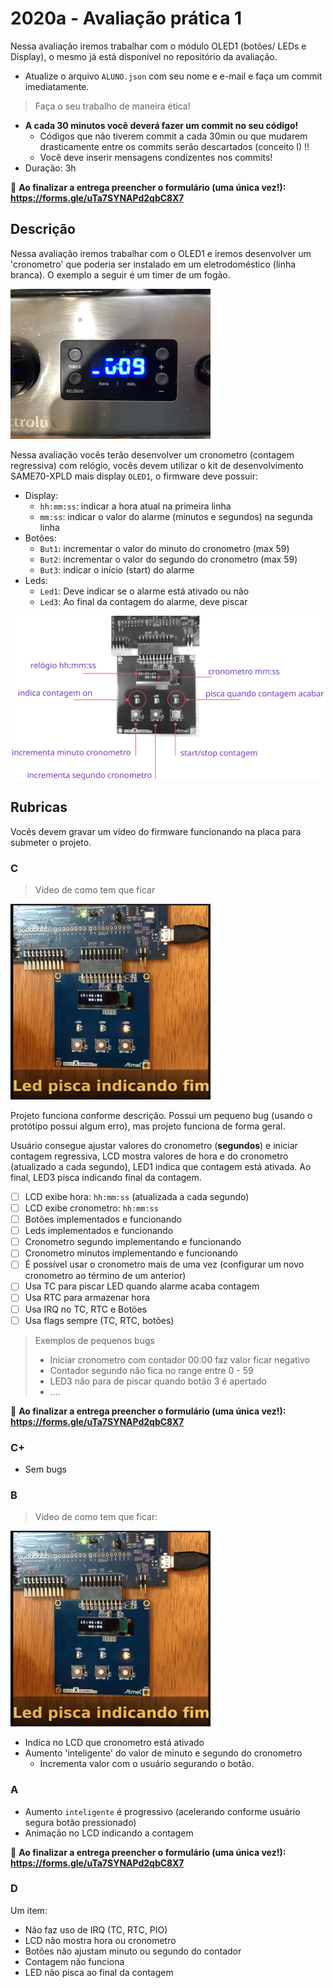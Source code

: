 # 2020a - Avaliação prática 1

Nessa avaliação iremos trabalhar com o módulo OLED1 (botões/ LEDs e Display), o mesmo já está disponível no repositório da avaliação. 

- Atualize o arquivo `ALUNO.json` com seu nome e e-mail e faça um commit imediatamente.

>  Faça o seu trabalho de maneira ética!

- **A cada 30 minutos você deverá fazer um commit no seu código!**
    - Códigos que não tiverem commit a cada 30min ou que mudarem drasticamente entre os commits serão descartados (conceito I) !!
    - Você deve inserir mensagens condizentes nos commits!
- Duração: 3h

:triangular_flag_on_post: **Ao finalizar a entrega preencher o formulário (uma única vez!): https://forms.gle/uTa7SYNAPd2qbC8X7**

## Descrição

Nessa avaliação iremos trabalhar com o OLED1 e iremos desenvolver um 'cronometro' que poderia ser instalado em um eletrodoméstico (linha branca). O exemplo a seguir é um timer de um fogão.

![](doc/index-320.png)

Nessa avaliação vocês terão desenvolver um cronometro (contagem regressiva) com relógio, vocês devem utilizar o kit de desenvolvimento SAME70-XPLD mais display `OLED1`, o firmware deve possuir:

- Display:
    - `hh:mm:ss`: indicar a hora atual na primeira linha
    - `mm:ss`: indicar o valor do alarme (minutos e segundos) na segunda linha
- Botões:
    - `But1`: incrementar o valor do minuto do cronometro (max 59)
    - `But2`: incrementar o valor do segundo do cronometro (max 59)
    - `But3`: indicar o início (start) do alarme
- Leds:
    - `Led1`: Deve indicar se o alarme está ativado ou não
    - `Led3`: Ao final da contagem do alarme, deve piscar
    
![](doc/drawing.svg)

## Rubricas

Vocês devem gravar um vídeo do firmware funcionando na placa para submeter o projeto.

### C

> Vídeo de como tem que ficar

[![](doc/videoc-320.png)](https://youtu.be/fVtPPhURKI0)

Projeto funciona conforme descrição. Possui um pequeno bug (usando o protótipo possui algum erro), mas projeto funciona de forma geral. 

Usuário consegue ajustar valores do cronometro (**segundos**) e iniciar contagem regressiva, LCD mostra valores de hora e do cronometro (atualizado a cada segundo), LED1 indica que contagem está ativada. Ao final, LED3 pisca indicando final da contagem.

- [ ] LCD exibe hora: `hh:mm:ss` (atualizada a cada segundo)
- [ ] LCD exibe cronometro: `hh:mm:ss`
- [ ] Botões implementados e funcionando 
- [ ] Leds implementados e funcionando 
- [ ] Cronometro segundo implementando e funcionando
- [ ] Cronometro minutos implementando e funcionando
- [ ] É possível usar o cronometro mais de uma vez (configurar um novo cronometro ao término de um anterior)
- [ ] Usa TC para piscar LED quando alarme acaba contagem
- [ ] Usa RTC para armazenar hora
- [ ] Usa IRQ no TC, RTC e Botões
- [ ] Usa flags sempre (TC, RTC, botões)

> Exemplos de pequenos bugs
>
> - Iniciar cronometro com contador 00:00 faz valor ficar negativo
> - Contador segundo não fica no range entre 0 - 59
> - LED3 não para de piscar quando botão 3 é apertado
> - ....

:triangular_flag_on_post: **Ao finalizar a entrega preencher o formulário (uma única vez!): https://forms.gle/uTa7SYNAPd2qbC8X7**

### C+

- Sem bugs

### B

> Vídeo de como tem que ficar:

[![](doc/videoc-320.png)](https://youtu.be/LQ2AuSnMiHQ)

- Indica no LCD que cronometro está ativado
- Aumento 'inteligente' do valor de minuto e segundo do cronometro
    - Incrementa valor com o usuário segurando o botão.

### A

- Aumento `inteligente` é progressivo (acelerando conforme usuário segura botão pressionado)
- Animação no LCD indicando a contagem 

:triangular_flag_on_post:  **Ao finalizar a entrega preencher o formulário (uma única vez!): https://forms.gle/uTa7SYNAPd2qbC8X7**

### D

Um item:

- Não faz uso de IRQ (TC, RTC, PIO)
- LCD não mostra hora ou cronometro
- Botões não ajustam minuto ou segundo do contador
- Contagem não funciona 
- LED não pisca ao final da contagem
